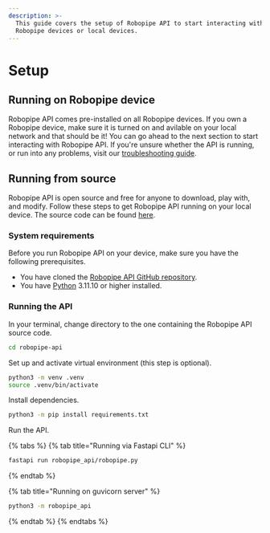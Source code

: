 ```yaml
---
description: >-
  This guide covers the setup of Robopipe API to start interacting with your
  Robopipe devices or local devices.
---
```


# Setup

## Running on Robopipe device

Robopipe API comes pre-installed on all Robopipe devices. If you own a Robopipe device, make sure it is turned on and avilable on your local network and that should be it! You can go ahead to the next section to start interacting with Robopipe API. If you're unsure whether the API is running, or run into any problems, visit our [troubleshooting guide](../other/troubleshooting.md).

## Running from source

Robopipe API is open source and free for anyone to download, play with, and modify. Follow these steps to get Robopipe API running on your local device. The source code can be found [here](https://github.com/Koala42/io.robopipe.api).

### System requirements

Before you run Robopipe API on your device, make sure you have the following prerequisites.

* You have cloned the [Robopipe API GitHub repository](https://github.com/Koala42/io.robopipe.api).
* You have [Python](https://www.python.org/) 3.11.10 or higher installed.

### Running the API

In your terminal, change directory to the one containing the Robopipe API source code.

```sh
cd robopipe-api
```

Set up and activate virtual environment (this step is optional).

```bash
python3 -m venv .venv 
source .venv/bin/activate
```

Install dependencies.

```bash
python3 -m pip install requirements.txt
```

Run the API.

{% tabs %}
{% tab title="Running via Fastapi CLI" %}
```bash
fastapi run robopipe_api/robopipe.py
```
{% endtab %}

{% tab title="Running on guvicorn server" %}
```bash
python3 -m robopipe_api
```
{% endtab %}
{% endtabs %}
